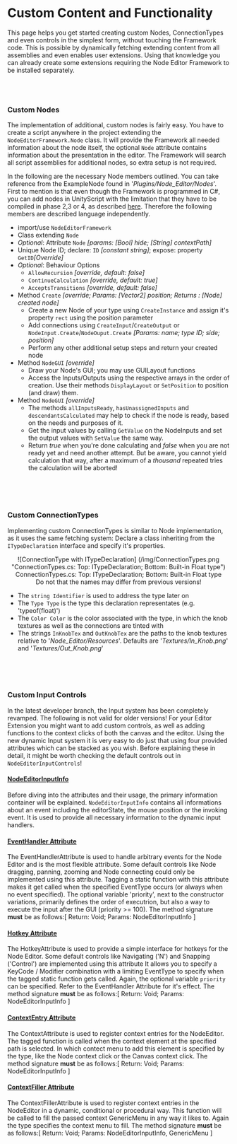 
# Custom Content and Functionality

This page helps you get started creating custom Nodes, ConnectionTypes and even controls in the simplest form, without touching the Framework code.
This is possible by dynamically fetching extending content from all assemblies and even enables user extensions.
Using that knowledge you can already create some extensions requiring the Node Editor Framework to be installed separately.

<br> <br>

### Custom Nodes

The implementation of additional, custom nodes is fairly easy. You have to create a script anywhere in the project extending the `NodeEditorFramework.Node` class.
It will provide the Framework all needed information about the node itself, the optional `Node` attribute contains information about the presentation in the editor.
The Framework will search all script assemblies for additional nodes, so extra setup is not required.

In the following are the necessary Node members outlined. You can take reference from the ExampleNode found in '*Plugins/Node_Editor/Nodes*'.
First to mention is that even though the Framework is programmed in C#, you can add nodes in UnityScript with the limitation that they have to be compiled in phase 2,3 or 4, 
as described [here](http://docs.unity3d.com/Manual/ScriptCompileOrderFolders.html). Therefore the following members are described language independently.

- import/use `NodeEditorFramework`
- Class extending `Node`
- _Optional_: Attribute `Node` *[params: [Bool] hide; [String] contextPath]*
- Unique Node ID; declare: `ID` *[constant string]*; expose: property `GetID`*[Override]*
- _Optional_: Behaviour Options
	- `AllowRecursion` *[override, default: false]*
	- `ContinueCalculation` *[override, default: true]*
	- `AcceptsTransitions` *[override, default: false]*
- Method `Create` *[override; Params: [Vector2] position; Returns : [Node] created node]*
	- Create a new Node of your type using `CreateInstance` and assign it's property `rect` using the position parameter
	- Add connections using `CreateInput`/`CreateOutput` or `NodeInput.Create`/`NodeOuput.Create` *[Params: name; type ID; side; position]*
	- Perform any other additional setup steps and return your created node
- Method `NodeGUI` *[override]*
	- Draw your Node's GUI; you may use GUILayout functions
	- Access the Inputs/Outputs using the respective arrays in the order of creation. 
	  Use their methods `DisplayLayout` or `SetPosition` to position (and draw) them.
- Method `NodeGUI` *[override]*
	- The methods `allInputsReady`, `hasUnassignedInputs` and `descendantsCalculated` 
	  may help to check if the node is ready, based on the needs and purposes of it.
	- Get the input values by calling `GetValue` on the NodeInputs and set the output values with `SetValue` the same way.
	- Return _true_ when you're done calculating and _false_ when you are not ready yet and need another attempt. 
	  But be aware, you cannot yield calculation that way, after a maximum of a _thousand_ repeated tries the calculation will be aborted!

<br> <br> <br>

### Custom ConnectionTypes

Implementing custom ConnectionTypes is similar to Node implementation, as it uses the same fetching system: 
Declare a class inheriting from the `ITypeDeclaration` interface and specify it's properties.

<center>
	![ConnectionType with ITypeDeclaration] (/img/ConnectionTypes.png "ConnectionTypes.cs: Top: ITypeDeclaration; Bottom: Built-in Float type")
	<br>
	ConnectionTypes.cs: Top: ITypeDeclaration; Bottom: Built-in Float type
	<br>
	Do not that the names may differ from previous versions!
</center>

- The `string Identifier` is used to address the type later on
- The `Type Type` is the type this declaration representates (e.g. 'typeof(float)')
- The `Color Color` is the color associated with the type, in which the knob textures as well as the connections are tinted with
- The strings `InKnobTex` and `OutKnobTex` are the paths to the knob textures relative to '_Node\_Editor/Resources_'. Defaults are '_Textures/In\_Knob.png_' and '_Textures/Out\_Knob.png_'

<br> <br> <br>

### Custom Input Controls

In the latest developer branch, the Input system has been completely revamped. The following is not valid for older versions!
For your Editor Extension you might want to add custom controls, as well as adding functions to the context clicks of both the canvas and the editor.
Using the new dynamic Input system it is very easy to do just that using four provided attributes which can be stacked as you wish.
Before explaining these in detail, it might be worth checking the default controls out in `NodeEditorInputControls`!
<br>

#### <u>NodeEditorInputInfo</u>

Before diving into the attributes and their usage, the primary information container will be explained. 
`NodeEditorInputInfo` contains all informations about an event including the editorState, the mouse position or the invoking event.
It is used to provide all necessary information to the dynamic input handlers.
<br>

#### <u>EventHandler Attribute</u>

The EventHandlerAttribute is used to handle arbitrary events for the Node Editor and is the most flexible attribute.
Some default controls like Node dragging, panning, zooming and Node connecting could only be implemented using this attribute.
Tagging a static function with this attribute makes it get called when the specified EventType occurs (or always when no event specified).
The optional variable 'priority', next to the constructor variations, primarily defines the order of executrion, but also a way to execute the input after the GUI (priority >= 100).
The method signature **must** be as follows:[ Return: Void; Params: NodeEditorInputInfo ]
<br>

#### <u>Hotkey Attribute</u>

The HotkeyAttribute is used to provide a simple interface for hotkeys for the Node Editor.
Some default controls like Navigating ('N') and Snapping ('Control') are implemented using this attribute
It allows you to specify a KeyCode / Modifier combination with a limiting EventType to specify when the tagged static function gets called.
Again, the optional variable `priority` can be specified. Refer to the EventHandler Attribute for it's effect.
The method signature **must** be as follows:[ Return: Void; Params: NodeEditorInputInfo ]
<br>

#### <u>ContextEntry Attribute</u>

The ContextAttribute is used to register context entries for the NodeEditor.
The tagged function is called when the context element at the specified path is selected.
In which contect menu to add this element is specified by the type, like the Node context click or the Canvas context click.
The method signature **must** be as follows:[ Return: Void; Params: NodeEditorInputInfo ]
<br>

#### <u>ContextFiller Attribute</u>

The ContextFillerAttribute is used to register context entries in the NodeEditor in a dynamic, conditional or procedural way.
This function will be called to fill the passed context GenericMenu in any way it likes to.
Again the type specifies the context menu to fill.
The method signature **must** be as follows:[ Return: Void; Params: NodeEditorInputInfo, GenericMenu ]


